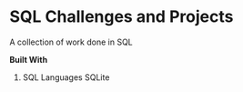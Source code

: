# SQL Challenges and Projects

A collection of work done in SQL

**Built With**

1. SQL Languages
   SQLite
